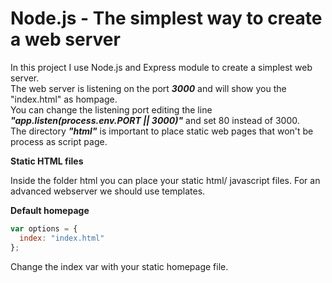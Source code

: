 # Node.js - The simplest way to create a web server
In this project I use Node.js and Express module to create a simplest web server. <br>
The web server is listening on the port <b><i>3000</i></b> and will show you the "index.html" as hompage.<br>
You can change the listening port editing the line <b><i>"app.listen(process.env.PORT || 3000)"</i></b> and set 80 instead of 3000.<br>
The directory <b><i>"html"</i></b> is important to place static web pages that won't be process as script page.<br>

<p><b>Static HTML files</b></p>
Inside the folder html you can place your static html/ javascript files. For an advanced webserver we should use templates.

<p><b>Default homepage</b></p>

```javascript
var options = {
  index: "index.html"
};
```

Change the index var with your static homepage file.
